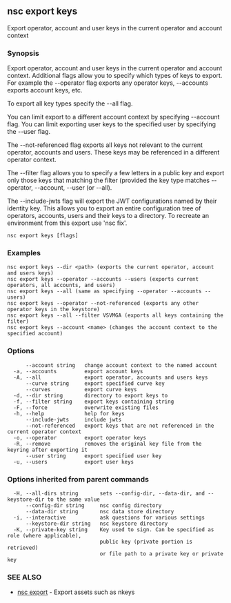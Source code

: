 ## nsc export keys

Export operator, account and user keys in the current operator and account context

### Synopsis

Export operator, account and user keys in the current operator and account context.
Additional flags allow you to specify which types of keys to export. For example
the --operator flag exports any operator keys, --accounts exports account keys, etc. 

To export all key types specify the --all flag.


You can limit export to a different account context by specifying --account flag.
You can limit exporting user keys to the specified user by specifying the --user flag.

The --not-referenced flag exports all keys not relevant to the current  operator, 
accounts and users. These keys may be referenced in a different  operator context.

The --filter flag allows you to specify a few letters in a public key and export only 
those keys that matching the filter (provided the key type matches --operator, --account,
--user (or --all).

The --include-jwts flag will export the JWT configurations named by their identity key.
This allows you to export an entire configuration tree of operators, accounts, users
and their keys to a directory. To recreate an environment from this export use 'nsc fix'.


```
nsc export keys [flags]
```

### Examples

```
nsc export keys --dir <path> (exports the current operator, account and users keys)
nsc export keys --operator --accounts --users (exports current operators, all accounts, and users)
nsc export keys --all (same as specifying --operator --accounts --users)
nsc export keys --operator --not-referenced (exports any other operator keys in the keystore)
nsc export keys --all --filter VSVMGA (exports all keys containing the filter)
nsc export keys --account <name> (changes the account context to the specified account)

```

### Options

```
      --account string   change account context to the named account
  -a, --accounts         export account keys
  -A, --all              export operator, accounts and users keys
      --curve string     export specified curve key
      --curves           export curve keys
  -d, --dir string       directory to export keys to
  -f, --filter string    export keys containing string
  -F, --force            overwrite existing files
  -h, --help             help for keys
      --include-jwts     include jwts
      --not-referenced   export keys that are not referenced in the current operator context
  -o, --operator         export operator keys
  -R, --remove           removes the original key file from the keyring after exporting it
      --user string      export specified user key
  -u, --users            export user keys
```

### Options inherited from parent commands

```
  -H, --all-dirs string       sets --config-dir, --data-dir, and --keystore-dir to the same value
      --config-dir string     nsc config directory
      --data-dir string       nsc data store directory
  -i, --interactive           ask questions for various settings
      --keystore-dir string   nsc keystore directory
  -K, --private-key string    Key used to sign. Can be specified as role (where applicable),
                              public key (private portion is retrieved)
                              or file path to a private key or private key 
```

### SEE ALSO

* [nsc export](nsc_export.md)	 - Export assets such as nkeys

